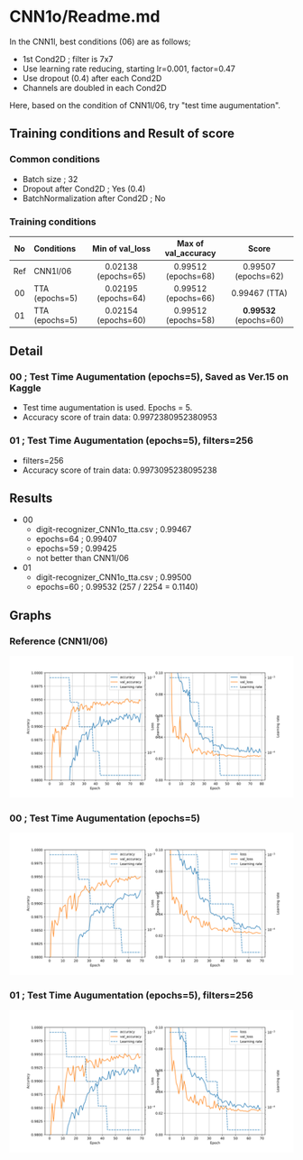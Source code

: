 # CNN1o/Readme.md
In the CNN1l, best conditions (06) are as follows;
- 1st Cond2D ; filter is 7x7
- Use learning rate reducing, starting lr=0.001, factor=0.47
- Use dropout (0.4) after each Cond2D
- Channels are doubled in each Cond2D

Here, based on the condition of CNN1l/06, try "test time augumentation".

## Training conditions and Result of score
### Common conditions
- Batch size ; 32
- Dropout after Cond2D ; Yes (0.4)
- BatchNormalization after Cond2D ; No

### Training conditions
| No| Conditions | Min of val_loss | Max of val_accuracy | Score |
|:-:| :-- | :-: | :-: | :-: |
|Ref| CNN1l/06 | 0.02138 (epochs=65)| 0.99512 (epochs=68) | 0.99507 (epochs=62)|
| 00| TTA (epochs=5) | 0.02195 (epochs=64) |0.99512 (epochs=66) | 0.99467 (TTA) |
| 01| TTA (epochs=5) | 0.02154 (epochs=60) |0.99512 (epochs=58)| **0.99532** (epochs=60) |



## Detail
### 00 ; Test Time Augumentation (epochs=5), Saved as Ver.15 on Kaggle
- Test time augumentation is used. Epochs = 5.
- Accuracy score of train data: 0.9972380952380953

### 01 ; Test Time Augumentation (epochs=5), filters=256
- filters=256
- Accuracy score of train data: 0.9973095238095238


## Results
- 00
  - digit-recognizer_CNN1o_tta.csv ; 0.99467
  - epochs=64 ; 0.99407
  - epochs=59 ; 0.99425
  - not better than CNN1l/06
- 01
  - digit-recognizer_CNN1o_tta.csv ; 0.99500
  - epochs=60 ; 0.99532 (257 / 2254 = 0.1140)

## Graphs
### Reference (CNN1l/06)
![graphs of accuracy and loss](../CNN1l/06/CNN1l_06.svg)

### 00 ; Test Time Augumentation (epochs=5)
![graphs of accuracy and loss](../CNN1o/00/CNN1o_00.svg)

### 01 ; Test Time Augumentation (epochs=5), filters=256
![graphs of accuracy and loss](../CNN1o/01/CNN1o_01.svg)
